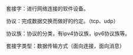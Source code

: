 套接字：进行网络连接的软件设备。

协议：完成数据交换而做好的约定。（tcp、udp）

协议族：协议的分类，有ipv4协议族，ipv6协议族等。

套接字类型：数据传输方式（面向连接，面向消息）



